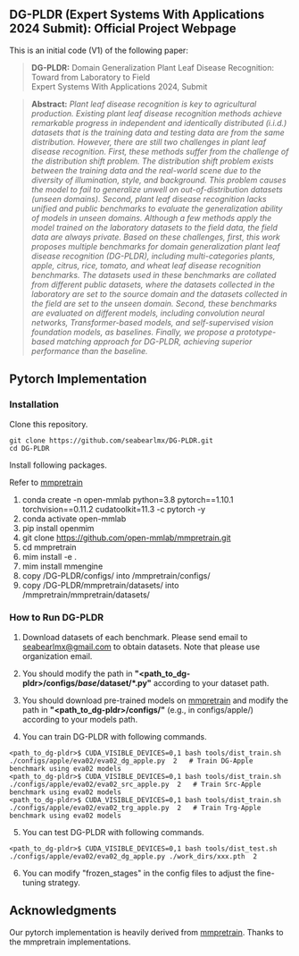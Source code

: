 ## DG-PLDR (Expert Systems With Applications 2024 Submit): Official Project Webpage
This is an initial code (V1) of the following paper:
> **DG-PLDR:** Domain Generalization Plant Leaf Disease Recognition: Toward from Laboratory to Field<br>
> Expert Systems With Applications 2024, Submit<br>

> **Abstract:** 
*Plant leaf disease recognition is key to agricultural production. Existing plant leaf disease recognition methods achieve remarkable progress in independent and identically distributed (i.i.d.) datasets that is the training data and testing data are from the same distribution. However, there are still two challenges in plant leaf disease recognition. First, these methods suffer from the challenge of the distribution shift problem. The distribution shift problem exists between the training data and the real-world scene due to the diversity of illumination, style, and background. This problem causes the model to fail to generalize unwell on out-of-distribution datasets (unseen domains). Second, plant leaf disease recognition lacks unified and public benchmarks to evaluate the generalization ability of models in unseen domains. Although a few methods apply the model trained on the laboratory datasets to the field data, the field data are always private. Based on these challenges, first, this work proposes multiple benchmarks for domain generalization plant leaf disease recognition (DG-PLDR), including multi-categories plants, apple, citrus, rice, tomato, and wheat leaf disease recognition benchmarks. The datasets used in these benchmarks are collated from different public datasets, where the datasets collected in the laboratory are set to the source domain and the datasets collected in the field are set to the unseen domain. Second, these benchmarks are evaluated on different models, including convolution neural networks, Transformer-based models, and self-supervised vision foundation models, as baselines. Finally, we propose a prototype-based matching approach for DG-PLDR, achieving superior performance than the baseline.*<br>

## Pytorch Implementation
### Installation
Clone this repository.
```
git clone https://github.com/seabearlmx/DG-PLDR.git
cd DG-PLDR
```
Install following packages.

Refer to [mmpretrain](https://github.com/open-mmlab/mmpretrain)

1. conda create -n open-mmlab python=3.8 pytorch==1.10.1 torchvision==0.11.2 cudatoolkit=11.3 -c pytorch -y
2. conda activate open-mmlab
3. pip install openmim
4. git clone https://github.com/open-mmlab/mmpretrain.git
5. cd mmpretrain
6. mim install -e .
7. mim install mmengine
8. copy /DG-PLDR/configs/ into /mmpretrain/configs/
9. copy /DG-PLDR/mmpretrain/datasets/ into /mmpretrain/mmpretrain/datasets/


### How to Run DG-PLDR
1. Download datasets of each benchmark. Please send email to seabearlmx@gmail.com to obtain datasets. Note that please use organization email.

2. You should modify the path in **"<path_to_dg-pldr>/configs/_base_/dataset/*.py"** according to your dataset path.

3. You should download pre-trained models on [mmpretrain](https://github.com/open-mmlab/mmpretrain) and modify the path in **"<path_to_dg-pldr>/configs/"** (e.g., in configs/apple/) according to your models path.

4. You can train DG-PLDR with following commands.
```
<path_to_dg-pldr>$ CUDA_VISIBLE_DEVICES=0,1 bash tools/dist_train.sh ./configs/apple/eva02/eva02_dg_apple.py  2   # Train DG-Apple benchmark using eva02 models
<path_to_dg-pldr>$ CUDA_VISIBLE_DEVICES=0,1 bash tools/dist_train.sh ./configs/apple/eva02/eva02_src_apple.py  2   # Train Src-Apple benchmark using eva02 models
<path_to_dg-pldr>$ CUDA_VISIBLE_DEVICES=0,1 bash tools/dist_train.sh ./configs/apple/eva02/eva02_trg_apple.py  2   # Train Trg-Apple benchmark using eva02 models
```

5. You can test DG-PLDR with following commands.
```
<path_to_dg-pldr>$ CUDA_VISIBLE_DEVICES=0,1 bash tools/dist_test.sh ./configs/apple/eva02/eva02_dg_apple.py ./work_dirs/xxx.pth  2
```

6. You can modify "frozen_stages" in the config files to adjust the fine-tuning strategy.

## Acknowledgments
Our pytorch implementation is heavily derived from [mmpretrain](https://github.com/open-mmlab/mmpretrain).
Thanks to the mmpretrain implementations.
